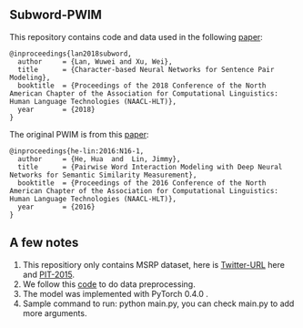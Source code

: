## Subword-PWIM
This repository contains code and data used in the following [paper](https://cocoxu.github.io/publications/Wuwei_NAACL_2018.pdf):

	@inproceedings{lan2018subword,
	  author     = {Lan, Wuwei and Xu, Wei},
  	  title      = {Character-based Neural Networks for Sentence Pair Modeling},
  	  booktitle  = {Proceedings of the 2018 Conference of the North American Chapter of the Association for Computational Linguistics: Human Language Technologies (NAACL-HLT)},
  	  year       = {2018}
  	} 
The original PWIM is from this [paper](http://www.aclweb.org/anthology/N16-1108):

	@inproceedings{he-lin:2016:N16-1,
	  author     = {He, Hua  and  Lin, Jimmy},
  	  title      = {Pairwise Word Interaction Modeling with Deep Neural Networks for Semantic Similarity Measurement},
  	  booktitle  = {Proceedings of the 2016 Conference of the North American Chapter of the Association for Computational Linguistics: Human Language Technologies (NAACL-HLT)},
  	  year       = {2016}
  	} 

## A few notes
1. This repositiory only contains MSRP dataset, here is [Twitter-URL](https://github.com/lanwuwei/language-net) here and [PIT-2015](https://github.com/cocoxu/SemEval-PIT2015).
2. We follow this [code](https://github.com/stanfordnlp/treelstm/blob/master/scripts/preprocess-sick.py) to do data preprocessing.
3. The model was implemented with PyTorch 0.4.0 .
4. Sample command to run: python main.py, you can check main.py to add more arguments.
